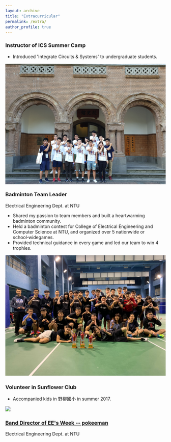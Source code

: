 ```yaml
---
layout: archive
title: "Extracurricular"
permalink: /extra/
author_profile: true
---
```


### Instructor of ICS Summer Camp  
- Introduced 'Integrate Circuits & Systems' to undergraduate students.  

<img align='center' src='/images/camp.jpg' width='600' > <br/>  


### Badminton Team Leader  
Electrical Engineering Dept. at NTU  
- Shared my passion to team members and built a heartwarming badminton community.  
- Held a badminton contest for College of Electrical Engineering and Computer Science at NTU, and organized over 5 nationwide or school‑widegames.  
- Provided technical guidance in every game and led our team to win 4 trophies.  

<img src='/images/badminton.jpg' width='600' > <br/>  


### Volunteer in Sunflower Club  
- Accompanied kids in 野柳國小 in summer 2017.  

<img src='/images/sunflower.JPG' width='600' > <br/>  


### [Band Director of EE's Week -- pokeeman](https://www.facebook.com/2016eeweek/)  
Electrical Engineering Dept. at NTU  